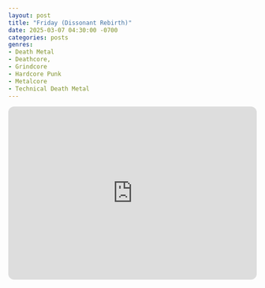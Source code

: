 ```yaml
---
layout: post
title: "Friday (Dissonant Rebirth)"
date: 2025-03-07 04:30:00 -0700
categories: posts
genres:
- Death Metal
- Deathcore,
- Grindcore
- Hardcore Punk
- Metalcore
- Technical Death Metal
---
```

<iframe style="border-radius:12px" src="https://open.spotify.com/embed/playlist/6ZNqHswUOavBgp9XNhOdq4?utm_source=generator" width="100%" height="352" frameBorder="0" allowfullscreen="" allow="autoplay; clipboard-write; encrypted-media; fullscreen; picture-in-picture" loading="lazy"></iframe>